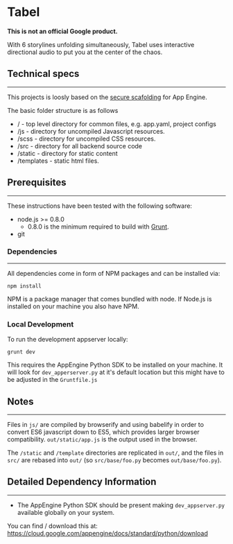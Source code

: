 # Tabel
__This is not an official Google product.__

With 6 storylines unfolding simultaneously, Tabel uses interactive directional audio
to put you at the center of the chaos.

## Technical specs
----
This projects is loosly based on the
[secure scafolding](https://github.com/google/gae-secure-scaffold-python) for App Engine.

The basic folder structure is as follows

* / - top level directory for common files, e.g. app.yaml, project configs
* /js - directory for uncompiled Javascript resources.
* /scss - directory for uncompiled CSS resources.
* /src - directory for all backend source code
* /static - directory for static content
* /templates - static html files.

## Prerequisites
----
These instructions have been tested with the following software:

* node.js >= 0.8.0
    * 0.8.0 is the minimum required to build with [Grunt](http://gruntjs.com/).
* git


### Dependencies
----
All dependencies come in form of NPM packages and can be installed via:

`npm install`

NPM is a package manager that comes bundled with node. If Node.js is installed
on your machine you also have NPM.

### Local Development
To run the development appserver locally:

`grunt dev`

This requires the AppEngine Python SDK to be installed on your machine. It will look
for `dev_apperserver.py` at it's default location but this might have to be adjusted in
the `Gruntfile.js`

## Notes
----
Files in `js/` are compiled by browserify and using babelify in order to convert
ES6 javascript down to ES5, which provides larger browser compatibility.
`out/static/app.js` is the output used in the browser.

The `/static` and `/template` directories are replicated in `out/`, and the
files in `src/` are rebased into `out/` (so `src/base/foo.py` becomes
`out/base/foo.py`).


## Detailed Dependency Information
-------------
* The AppEngine Python SDK should be present making `dev_appserver.py` available
globally on your system.


You can find / download this at:
<https://cloud.google.com/appengine/docs/standard/python/download>

